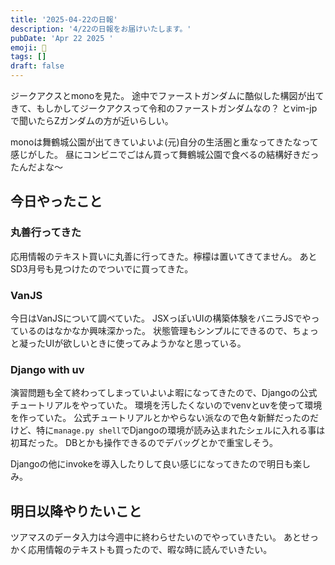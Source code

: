 ```yaml
---
title: '2025-04-22の日報'
description: '4/22の日報をお届けいたします。'
pubDate: 'Apr 22 2025 '
emoji: 🦊
tags: []
draft: false
---
```


ジークアクスとmonoを見た。
途中でファーストガンダムに酷似した構図が出てきて、もしかしてジークアクスって令和のファーストガンダムなの？
とvim-jpで聞いたらZガンダムの方が近いらしい。

monoは舞鶴城公園が出てきていよいよ(元)自分の生活圏と重なってきたなって感じがした。
昼にコンビニでごはん買って舞鶴城公園で食べるの結構好きだったんだよな〜

## 今日やったこと

### 丸善行ってきた

応用情報のテキスト買いに丸善に行ってきた。檸檬は置いてきてません。
あとSD3月号も見つけたのでついでに買ってきた。

### VanJS

今日はVanJSについて調べていた。
JSXっぽいUIの構築体験をバニラJSでやっているのはなかなか興味深かった。
状態管理もシンプルにできるので、ちょっと凝ったUIが欲しいときに使ってみようかなと思っている。

### Django with uv

演習問題も全て終わってしまっていよいよ暇になってきたので、Djangoの公式チュートリアルをやっていた。
環境を汚したくないのでvenvとuvを使って環境を作っていた。
公式チュートリアルとかやらない派なので色々新鮮だったのだけど、特に`manage.py shell`でDjangoの環境が読み込まれたシェルに入れる事は初耳だった。
DBとかも操作できるのでデバッグとかで重宝しそう。

Djangoの他にinvokeを導入したりして良い感じになってきたので明日も楽しみ。

## 明日以降やりたいこと

ツアマスのデータ入力は今週中に終わらせたいのでやっていきたい。
あとせっかく応用情報のテキストも買ったので、暇な時に読んでいきたい。
